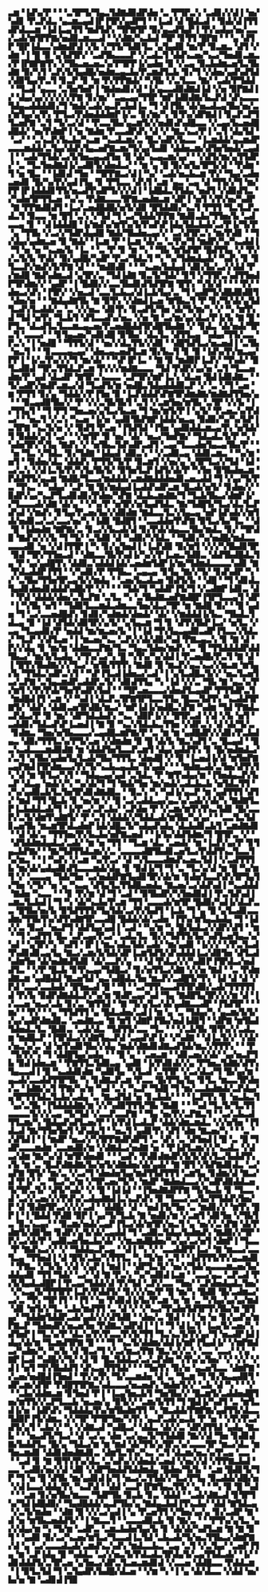 ▃▆▝▐▟▚▞▛▝▝▝▃▜▛▜▞▜▄▃▜▟▇▟▉▟▛▟▅▝▃▝▛▜▛▃▚▝▃▟▊▞▞▟▐▝▅▞▚▟▊▝▛▃▛▟▃▝▄▃▆▃▄▟▐▛▐▜▛▞▄▟▛▜▝▝▐▃▟▝▟▝█▟▃▟▝▝▉▟▞▟▐▜▜▟▛▟▃▃▆▝▐▟▐▃▄▜▜▝▆▟▜▟▚▝▜▛▇▜▛▝▉▞▄▃▟▜▄▛▐▝▛▞▄▟▄▞▅▞▃▃▞▃▟▞▆▜▛▛▇▞▅▟▉▃▆▃▃▟▝▝▞▟▇▞▚▃▙▟▝▜▛▝▊▜▜▝█▛▇▝▝▝▄▝▟▜▛▝█▛▐▟▃▃▚▟▆▟▛▟▝▞▙▝▞▜▜▞▜▟▊▜▃▝▄▜▄▟▉▝▆▞▛▝▉▃▆▃▝▟▜▝▞▟▆▝▐▝█▝▉▝▄▜▟▜▛▞▝▃▟▜▙▃▃▃▛▝▞▃▟▃▜▝▟▟▚▃▅▞▚▃▞▜▅▟▊▃▆▃▞▛▐▛▇▛▇▜▚▝▞▜▙▃▅▃▅▃▚▞▛▜▛▛▐▞▄▟▅▝▉▝▞▃▄▝▉▃▙▟▆▃▅▜▃▜▙▟▇▝▉▞▚▜▝▃▛▞▙▜▄▟█▞▅▟▆▃▄▃▙▞▛▃▆▟▜▃▙▝▊▞▜▝▞▟▅▞▄▟▚▟▜▟▞▟▉▜▄▞▛▃▜▝▊▃▛▝▊▝▆▝▛▞▛▛▇▟▞▝▚▜▙▝▞▃▜▃▃▝▇▞▝▃▟▞▛▜▟▟▝▝▜▃▟▝▄▃▃▝▃▜▅▜▅▛▐▝▇▟▅▟▊▞▟▝▐▞▄▃▃▟▉▟▇▟▐▟▝▞▅▝▉▛▇▟▐▞▝▟▄▞▄▞▞▞▞▞▞▛▇▝▊▞▆▞▝▃▄▃▄▞▜▜▛▝▆▛▐▟▉▟▇▞▙▃▛▟▝▟▚▃▃▃▜▟▄▃▟▟▟▟▊▞▜▝▆▟▞▃▟▞▄▃▛▃▙▟▐▃▝▜▝▟▐▜▙▝▟▞▅▃▟▃▄▜▙▞▅▞▃▞▆▜▄▞▄▜▚▝▛▜▃▞▛▟▅▟▟▟▆▛▐▞▃▝▊▞▆▞▚▝▊▜▚▞▟▛▇▟▐▝▊▃▛▃▛▜▜▃▅▛▇▝▃▜▝▜▞▃▞▟▝▝▛▃▃▜▙▞▄▃▆▜▞▞▅▟▊▟▚▟█▃▃▝▞▃▄▞▙▃▅▟█▟█▟▞▝▅▞▛▟▆▛▐▝▅▝▇▟▆▝▛▃▃▟▛▟▚▝▟▝▞▝▇▃▚▃▞▛▐▝▃▜▝▟▄▜▟▝▝▃▞▝▝▃▚▃▛▞▙▃▙▞▚▃▆▝▚▃▟▃▆▞▃▝█▃▚▟▛▞▙▃▃▝▐▃▆▟▟▞▄▃▆▟▛▃▃▃▆▟▟▞▃▜▄▞▟▟▚▜▄▃▅▛▇▃▆▞▜▞▄▞▙▟▊▝▟▟▅▃▆▞▟▜▅▜▅▟▞▃▄▟▐▝▝▃▟▞▜▜▟▞▃▞▙▜▅▃▄▃▟▜▅▝▉▝▟▞▚▃▄▃▆▞▄▞▝▝▞▟▜▞▆▞▄▜▜▟▛▞▝▃▝▜▃▜▅▟▇▟▐▞▃▟▉▜▞▟▅▟▃▞▝▝▆▝▄▝█▝▉▞▅▜▄▜▛▜▞▟▝▝▛▟▆▝▜▝▅▝█▃▝▝▐▟▊▟▝▜▅▝▝▜▛▛▇▃▞▟▐▝▚▞▝▃▟▞▅▃▙▃▆▝▛▞▝▜▄▞▃▟▅▃▅▟▊▝█▞▚▞▛▞▄▟▐▜▄▝▊▝▛▜▃▃▝▟▚▜▝▃▆▝▄▃▝▃▄▝▟▝▜▜▞▞▜▝▆▞▛▛▐▛▐▟▟▟▊▜▜▞▅▃▟▜▚▟▛▜▞▞▞▟▐▝▐▟█▟▃▜▜▟▄▝▅▟▜▝▞▟▉▟▜▃▝▞▚▟▅▜▛▜▜▃▅▝▚▞▃▝▛▟▇▃▃▃▜▛▇▃▅▟▆▃▆▝▟▛▐▝▅▜▝▞▛▞▅▞▚▟▛▝▇▝▛▛▇▟▉▟▜▝▐▃▞▃▅▟█▟█▞▅▜▞▟▉▝█▜▟▟▉▞▚▃▜▝▛▜▜▝▜▃▜▃▛▃▟▃▜▝▉▃▃▝▆▝█▜▝▃▚▝▞▜▟▝▜▝▃▞▜▟▟▞▛▛▇▝▇▟▊▃▙▞▜▜▅▞▙▝▃▟▃▃▄▝▊▝▝▟▐▟▟▟█▝▐▞▆▟▚▞▆▜▚▞▙▜▚▟▚▛▐▟▄▜▟▃▙▟▞▃▞▛▐▞▜▞▛▝▄▝▜▜▙▝▞▃▞▞▜▟▛▟▄▟█▝▇▟▞▜▙▟▅▃▄▞▞▝▃▞▟▜▛▃▚▝▆▞▛▟▊▝▝▜▞▟▄▞▄▟▆▃▅▝▉▝▇▟▞▝▐▃▆▝▛▝▐▃▆▝▟▞▃▝▃▜▚▞▜▝▆▟▛▞▚▞▚▃▟▟▐▝▜▝▅▝▅▝▚▃▅▞▙▝▐▃▝▝▃▝▛▝▊▝▆▝▚▝▝▜▙▝▆▜▟▜▛▝█▟▜▜▄▝▞▝▛▞▞▃▜▞▙▝▛▟▞▝▉▞▄▟█▞▚▟▛▝▛▃▞▜▟▃▜▝▚▝▚▞▜▟▆▟▄▟▞▝▚▟▚▝▊▝▊▜▃▃▛▞▆▟▚▜▞▛▇▝▟▝▝▝▆▟▉▟▊▝▝▝▚▃▅▞▙▟▄▟▝▟▊▞▙▞▃▞▞▟▟▝▛▞▆▟█▝▇▟▚▟▆▃▟▝▄▜▛▞▃▝▜▟▐▟▇▝▉▃▜▞▜▟▞▝▊▜▝▞▜▜▛▃▚▟▜▜▅▟▛▜▛▟▆▞▞▝▄▟▛▝▐▝█▟▉▞▞▃▃▜▙▟▊▟▜▟▜▛▇▝█▜▚▝▚▜▞▟▝▝▝▝▛▞▝▟▅▃▞▟▚▝▐▜▛▞▝▞▅▃▟▝▃▃▜▃▙▃▞▟▐▃▙▜▄▞▃▝▜▝▄▟▛▜▞▟█▟▉▟▉▜▝▟▅▞▅▝▝▝▇▟▄▟▇▜▙▝▇▝▉▜▚▝▞▟▆▟▐▃▅▝▇▜▙▃▜▝▛▝▊▞▜▞▟▞▄▜▟▜▃▟▚▜▃▟▟▞▃▝▃▝▞▞▅▃▝▟▊▜▚▝▊▃▟▜▞▜▅▝▟▞▜▞▆▞▚▝▞▝▚▝▆▜▚▟▝▜▟▝▅▜▚▝▜▃▙▜▝▟▜▃▃▟▚▞▅▃▝▞▅▝▇▝▃▞▆▞▄▞▟▃▞▛▐▞▙▝▇▝█▝▛▜▃▝▟▃▟▜▃▜▃▃▆▃▄▃▅▞▛▃▅▟█▟▟▜▛▟█▜▙▟▇▝▞▝▊▟▃▝▟▞▅▟▞▜▛▃▜▝▃▃▃▞▝▝▊▜▄▃▅▞▚▟▊▟█▝▉▜▙▞▝▟▃▜▃▝▟▜▜▃▄▝▚▟▄▞▜▜▞▃▃▝▛▃▚▝▐▝▅▟█▝▝▜▜▜▞▟▝▝▅▞▞▟▃▜▜▞▞▟▉▝▝▟█▜▟▜▃▞▅▃▅▟▐▝▃▜▙▝▅▃▜▝▝▝▊▃▃▃▄▃▄▞▝▟▅▃▄▃▅▟▜▃▆▝▉▞▙▃▜▝▊▝▉▝▐▟▚▞▛▞▆▃▄▞▛▛▐▝▐▞▃▜▚▞▞▞▜▝▆▞▟▞▝▝▚▛▐▛▐▃▝▝▇▝▉▝▆▟▉▛▐▃▛▞▝▜▚▟▞▝█▜▃▟▉▟▝▜▛▃▜▜▟▃▛▃▆▝▛▞▞▞▆▟▇▃▃▃▝▜▟▝▛▟▛▞▄▞▅▝▃▜▝▜▃▃▅▟▆▞▛▝▄▟▝▟▃▟▛▝▇▜▛▃▚▃▃▃▝▃▛▜▛▞▆▛▐▃▚▝▟▃▅▝█▟▐▟▉▟▇▃▝▝▜▞▃▟▛▞▆▟▛▃▆▃▞▟▝▜▃▟▜▞▆▝▅▟█▃▜▟▄▟▟▟▉▃▛▝▞▝▃▝▞▜▝▃▅▝▆▝▛▜▜▝▊▞▄▝▜▟▟▞▞▛▐▜▅▝▉▝▐▃▛▟▟▟▚▛▇▜▛▟▆▟▇▞▆▟▇▟▜▜▅▞▄▝▝▝▉▃▄▟▉▜▙▞▞▝▛▝▞▞▃▜▙▜▙▜▝▃▜▝▞▃▆▜▅▞▆▜▙▝▃▜▛▝▞▞▙▝▐▞▜▜▄▜▝▝▜▝▛▜▝▜▅▃▅▞▄▜▃▞▙▃▅▝▜▝▆▞▆▜▞▛▐▝▄▜▞▝▛▃▅▃▚▞▛▟▃▞▝▝▅▃▜▝▞▃▚▝▚▃▅▝▐▞▅▝▄▟▊▜▙▛▇▛▐▟▟▞▅▃▄▝▉▟▉▞▚▞▚▞▙▛▐▃▜▛▇▝▚▃▜▞▅▝▞▝▉▟▜▝▛▃▅▝▐▜▟▜▟▝▐▜▅▝▄▟▉▟▟▃▆▃▄▜▚▝▅▜▟▞▜▝▉▟▟▞▄▜▝▃▞▝▝▞▆▜▛▝▉▝▅▞▝▟▞▝▅▃▞▜▅▛▇▞▝▜▟▃▟▃▜▞▛▝▚▝▚▟▅▜▛▞▚▜▄▝▇▟▚▝▞▝▅▜▙▃▜▟▚▟▛▃▟▜▝▃▄▞▜▃▃▟▅▜▄▃▄▜▙▞▛▝▝▝▅▝▜▃▝▞▜▟▃▝▊▞▜▟▇▝▐▟▄▟▝▟▉▃▚▝▝▞▃▟▉▃▄▝▟▟▊▃▆▃▝▝▚▞▆▝▅▜▝▝▉▟▅▞▟▃▝▟▟▟▚▝▛▜▜▞▜▞▛▝▉▃▆▜▝▞▅▞▄▝▄▜▛▜▃▞▞▜▟▝▐▟▝▃▞▃▚▝▞▟▐▃▜▞▛▞▚▜▄▜▙▜▞▝▉▜▅▜▃▛▐▟▜▞▟▞▛▝▚▜▅▝▉▜▙▟▅▃▆▝▛▟▟▜▜▞▄▃▆▝▇▟█▞▜▃▃▞▆▟▟▟▞▃▆▟▇▟▟▟▅▟▊▃▅▃▟▟▝▜▝▞▄▞▜▞▛▃▝▜▚▃▝▝▚▟▄▞▝▃▛▝▇▝▉▞▆▟▄▟▐▃▟▟▚▟▛▃▆▝█▃▟▞▅▜▞▝▊▟▅▞▞▝▉▟▛▞▄▞▚▃▛▜▃▟▊▟▊▞▛▟▅▞▚▛▇▝▟▃▙▃▆▟▇▞▜▝▜▃▙▜▙▃▞▟▆▛▐▞▞▜▃▃▃▟▞▟▇▝▟▞▄▝▝▞▚▞▛▝▅▜▛▞▅▜▄▟▜▟▃▝▇▞▜▟█▜▞▜▃▞▟▃▜▃▛▟▚▟▝▞▆▟▚▝▊▜▄▞▛▃▅▞▙▞▞▟▉▟▆▝▇▟▃▃▜▃▚▜▄▃▄▝▅▛▐▟▚▟▞▞▆▜▟▞▅▟▊▃▞▃▞▃▃▞▅▞▚▝▐▟▉▝█▟█▜▝▝▃▃▟▟▅▜▚▛▇▝▉▜▃▞▙▞▜▃▝▝▟▝█▝▐▟▅▟▆▝▇▛▇▞▃▝▊▃▞▞▙▃▟▞▟▝▊▞▛▟▞▟▄▃▃▜▙▞▆▟▃▝▊▞▝▜▛▟▉▝▇▟▚▞▞▞▙▝▜▝▜▞▝▃▜▟▉▝▟▝▚▟▉▞▚▜▟▃▝▝▜▟▊▞▚▞▅▟█▞▆▟▃▃▃▃▃▟▊▝▅▝▞▟▐▜▜▛▐▝▚▝▊▞▄▜▅▟▐▝▐▃▛▟▉▝▉▞▆▜▝▞▞▞▚▜▙▟▊▜▛▝▉▟▝▜▛▞▜▜▅▃▟▝▝▟▇▃▃▜▙▜▚▟▐▞▚▞▞▛▐▃▅▃▜▟▉▃▝▟▟▜▙▟█▟▃▜▄▝▛▝▄▞▄▟█▜▚▝▟▟▉▃▚▟▟▟▐▟▞▃▅▟▆▜▟▛▐▞▆▞▜▟▆▟▃▃▃▃▚▟▊▝▇▝▛▟▃▟▟▛▐▜▜▝▝▞▚▟▊▞▛▝▛▜▙▃▝▃▄▃▄▝▊▜▄▝▇▞▞▜▞▝▊▟▚▟▛▝▚▝▞▝▃▜▙▞▜▜▅▜▛▃▄▜▞▞▆▟▄▝▝▃▅▞▙▃▟▃▅▝▉▟▜▞▙▝▝▟█▝▝▜▝▟▊▟▃▜▄▟▊▟▅▟▊▟▟▟▚▟█▞▛▝▞▝▝▝▝▜▟▞▜▝▚▟▟▛▐▜▞▜▝▞▃▟▇▛▐▟▊▃▝▟▝▝▛▟▝▟▟▟▞▟▅▞▃▜▃▛▇▝▃▜▃▝▚▝▃▜▙▟▇▃▅▛▇▟█▛▐▜▛▜▃▃▄▜▝▟▛▝▐▝▚▜▙▝▅▜▝▝▜▟▉▜▃▃▆▟▃▟▆▃▃▜▅▞▟▃▞▜▛▝▆▝▇▟█▝▉▞▝▝█▝▄▟▅▝▜▝▃▞▃▃▅▟█▟▚▝▊▟▊▞▚▟▆▟▞▟▅▟▞▝▟▞▝▞▆▟▟▟▐▞▙▃▝▜▙▟▃▜▟▃▄▝▉▝▐▟▝▟▜▟▞▟▉▜▛▞▄▜▞▝▄▜▄▃▆▝▜▝▊▝▟▜▚▜▙▛▐▃▞▝▅▜▃▝▞▃▄▝▜▃▄▟▊▞▛▝▅▟▟▝▆▞▆▃▅▞▙▝▐▝▐▟▝▜▚▜▄▃▄▟▉▃▟▛▐▜▃▃▚▜▟▃▞▝▜▃▛▝▞▟▜▃▅▝▐▝▆▃▅▞▚▃▝▃▛▞▞▟▞▟▉▞▚▟▝▛▇▃▄▃▚▝▊▝▇▝▟▝▛▞▞▟▄▝▊▝▆▞▆▝▟▟▆▃▃▛▇▞▜▃▝▜▄▃▜▟▅▞▆▟▚▝▃▝█▝▜▜▟▟▟▟▛▟▟▜▙▃▞▝▆▞▙▜▃▟▄▝▞▜▚▞▃▞▚▝█▝▚▜▚▞▚▞▟▟▐▝▛▃▅▟█▞▛▃▜▝▇▝▟▝▐▝█▜▚▜▙▟▇▞▞▞▜▃▞▝▅▜▙▜▜▜▚▝▇▟▉▝█▝▆▃▛▞▄▃▚▃▞▞▆▃▆▝▆▜▄▞▙▝▜▜▟▃▚▟▛▃▚▜▝▝▚▛▐▜▃▟▐▟▅▃▞▃▟▝▐▝▄▜▃▟█▃▜▞▞▝▅▃▜▃▅▜▃▞▃▛▇▝▃▜▄▃▆▟▛▃▟▟▛▃▜▞▝▟▊▟▜▜▄▝▚▝▐▟▝▞▞▃▝▜▙▝▇▝▄▃▚▞▛▞▆▜▝▞▛▞▛▟▞▜▅▜▚▟▛▞▙▟▝▝▝▜▛▃▅▃▃▃▞▟▅▟▜▃▄▟▛▝▛▜▜▟▛▃▜▝▆▟█▟▐▜▝▃▆▝▞▝▚▟▐▝▟▃▛▃▜▛▇▜▛▜▃▃▜▜▄▝█▃▃▜▟▜▚▝▚▃▟▟▜▛▇▜▞▝▟▟▚▝▟▟▊▃▅▜▛▟█▞▆▃▞▝▆▛▐▟▐▞▅▟█▃▚▛▇▝▚▟▆▝▜▟▝▛▇▟▃▃▛▟▃▞▛▝▉▝▆▞▝▟▛▜▟▃▙▟▚▝▚▃▝▟▉▛▐▞▞▝█▜▛▃▟▝▞▟▝▞▙▝▅▜▝▃▟▟▊▞▜▟▃▟▚▛▐▃▅▟▐▝▇▝▉▝▚▃▚▜▟▃▙▃▜▜▅▝▞▟▛▃▚▝▟▝▟▞▜▞▃▝▊▟▆▃▝▜▅▞▅▜▙▃▃▃▞▃▄▟█▃▆▛▇▞▛▝▃▝▆▝▆▝▄▟█▟▛▞▞▟▊▞▛▃▙▟▄▃▝▟▉▞▜▜▜▃▚▞▛▜▞▃▅▝▞▟▆▟▆▝▉▝█▝▟▞▙▝▇▃▚▟▜▝▃▝█▃▄▟▝▝█▃▚▃▟▃▃▃▆▟▉▟▇▝▆▝▟▟▟▜▅▜▃▃▛▃▆▜▝▟▄▞▄▟▟▜▚▝▊▝█▞▅▟▆▟▃▞▞▃▜▝▄▜▙▞▄▟▅▜▄▜▃▟▞▜▙▞▜▜▜▃▝▟▅▟█▝▞▝▉▝▐▃▅▟▐▞▟▝▆▜▅▛▇▃▄▛▇▟▐▜▛▟▆▃▃▞▛▞▜▞▚▃▙▃▄▃▙▞▜▞▄▟▞▝▝▝▇▟▆▃▟▞▃▜▅▞▟▜▚▜▚▝▟▝▆▝▉▜▃▞▚▜▝▝▜▟▄▃▄▞▄▟▝▃▜▟▃▝▛▝▇▜▚▟▄▞▆▝▐▜▅▟▄▃▛▞▙▃▛▝▟▃▄▝▅▟▞▞▚▝▚▞▟▞▜▝▜▝▇▟▞▜▅▝▆▞▅▟▞▃▟▃▙▃▙▝▅▜▟▃▜▜▝▞▚▞▄▟▉▃▙▜▃▜▅▜▛▟▊▟▇▟█▃▝▝▉▃▚▝▚▝▚▟▐▞▄▃▛▝▆▝▄▟▜▜▜▝▟▜▞▝▆▟▝▜▜▝█▃▙▝▊▝▅▞▆▝▞▝█▝▃▞▃▟▟▃▄▞▄▃▚▞▃▟▞▞▟▞▚▝▇▟▇▜▃▛▐▃▙▟▟▃▟▞▜▝▐▞▛▃▞▃▛▃▙▞▝▃▛▟▅▝▛▝▞▃▆▞▆▜▚▜▚▃▜▟▊▝█▞▃▃▛▞▃▜▞▟▆▜▚▟▇▜▞▝▛▝▃▜▝▟▟▟▞▞▜▟▟▃▟▞▆▜▙▞▚▞▄▞▝▝▃▃▜▃▜▟▊▃▅▜▙▝▆▃▆▜▛▟▃▟▅▛▐▟▞▟█▃▜▞▚▟▄▟▚▟▄▝▟▃▙▟▊▃▙▜▝▃▆▟▇▟▊▝▝▟▝▟▞▃▝▜▜▜▅▞▛▞▙▃▙▞▅▛▇▃▅▟▝▝▐▞▙▞▟▟▜▟▆▞▜▝█▜▛▃▝▞▝▝▟▜▟▟▆▟▄▟▃▞▃▟▞▝▆▝▅▝▜▜▝▝▜▃▆▝▟▃▝▃▅▟▞▝▆▝▐▃▛▞▄▞▛▝▊▜▄▃▙▛▇▞▝▝▇▞▜▟▜▜▟▃▆▞▞▃▝▃▃▃▃▟█▜▙▟▊▃▅▜▃▞▛▟▟▜▚▃▜▃▃▜▚▞▆▃▝▝▐▝▚▟▚▝▞▃▆▝▚▞▛▃▞▝▟▝▚▜▃▃▃▟▆▟▚▃▅▃▜▟▐▝▞▃▟▜▜▜▙▝▆▞▟▞▄▟▄▟▊▟▜▃▃▃▆▟▞▟▄▝▊▝▉▟▐▞▜▝▜▝▃▝▜▃▚▞▟▝▆▝█▝▚▞▆▜▝▞▝▃▃▃▄▝▜▟▞▜▅▝▃▞▅▟▟▛▇▜▄▟▊▜▛▞▟▞▆▝▊▟▅▜▃▃▛▟▚▜▛▜▄▜▞▜▅▝▞▜▞▝▅▝▄▝▚▃▄▝▟▜▄▜▃▜▜▟█▃▅▟▄▝▇▃▅▞▃▞▟▟▚▟▐▝▚▃▟▟▟▝▇▟▅▝▚▃▃▝▝▝▊▝▛▞▆▝▟▝▜▝▃▟▝▝▉▜▙▟▛▞▚▜▅▟▉▟▐▝▛▃▜▟▚▟▐▃▆▃▜▃▙▟▐▝▜▝▚▝▟▞▚▃▙▞▛▃▆▝▜▜▝▃▃▃▟▞▆▜▛▝█▟▉▞▚▟▐▞▟▃▛▃▃▝█▜▙▞▅▞▙▝▉▜▟▜▜▜▞▜▄▜▟▞▃▞▛▞▙▟▜▝▐▃▙▝▜▝▄▝█▝▄▜▃▟▊▃▃▟▆▞▜▜▙▜▚▞▟▜▚▟▇▜▛▃▃▟█▝█▟▟▞▟▞▃▟▅▝▐▜▚▞▆▜▄▃▙▟▄▝▜▝▐▟▞▞▃▝▉▃▞▝▅▃▛▜▝▟▟▜▄▞▄▟▐▝▃▟▝▝▚▞▆▝▚▝█▞▙▟▃▞▞▟▛▞▟▜▝▝▆▝▝▜▝▃▟▜▜▝█▃▝▃▛▃▄▞▛▃▞▝▃▟▃▜▃▝▉▞▞▜▟▜▜▞▙▞▚▟▜▃▅▜▄▃▚▞▚▟▝▝▄▜▛▞▚▝▚▟▜▝▐▛▐▝▆▃▚▟▃▜▟▞▃▟▞▝▆▞▄▟▊▝▐▞▞▞▝▞▛▃▜▃▟▜▚▟▊▟▊▃▄▜▄▝▇▃▞▃▆▞▙▜▟▞▟▛▐▃▆▜▟▜▞▟▚▟▟▟▐▃▞▟▉▜▅▝▟▜▃▟▚▟▆▜▅▝▟▞▅▟▇▟▜▟▊▝▟▞▃▃▛▞▄▝▝▝▟▝▛▟▃▞▞▞▚▟▊▛▐▜▛▟▃▞▅▟▟▜▃▝▝▞▛▝█▃▙▝▊▜▚▃▄▞▜▟█▃▞▝▊▞▅▜▜▃▞▟▇▝▞▞▅▝▇▟▝▝▃▝▛▟▆▟▇▃▆▝▄▟█▟▟▝▇▃▅▜▟▝▄▃▚▟█▟▃▜▅▝▆▃▛▞▃▟█▜▞▜▚▝▐▟▝▟▝▟▝▞▛▟▝▃▃▞▃▃▙▟▞▝█▜▅▃▟▝█▝▝▜▝▝▃▞▜▜▚▃▃▟▜▜▛▟▉▞▃▟▞▜▜▜▜▜▟▝▛▞▙▝▉▟▛▟▇▟▟▃▛▞▚▞▆▝▉▟▛▃▄▞▚▟▝▜▄▝▇▟█▜▄▜▛▞▞▞▆▝▟▝▐▞▃▃▅▝▅▃▞▃▙▝▊▞▃▝▇▜▜▟▝▝▇▝▜▞▄▜▃▞▟▞▄▟▇▃▃▟▛▝▐▜▟▜▛▝▝▝▆▞▝▝▛▞▝▝▄▝▜▜▟▜▜▝▄▝█▟▃▟▅▞▃▟▐▝▆▝▄▝▃▝▜▟▄▞▚▝▄▃▆▞▙▜▞▞▄▞▄▟▛▟▆▟▉▃▝▃▅▟▇▃▄▝▇▝▆▜▝▟▇▛▐▜▙▞▅▟▐▟▉▜▝▝▟▛▇▝▆▜▙▟▜▟▅▟▃▜▃▝█▟▊▃▝▃▟▞▟▃▝▜▟▜▜▞▃▃▝▜▃▝▝▝▞▃▙▜▙▝▉▜▚▞▞▃▟▃▆▝▆▟█▃▛▝▐▜▛▟▃▞▞▟▇▜▄▃▛▟▝▃▄▟▚▛▐▞▝▞▚▟▇▝▝▟▐▃▜▞▞▝▞▟▞▞▅▃▚▞▃▝▟▝▅▜▚▟▊▜▙▞▞▟▄▝▆▟▞▟▇▟▊▟▇▃▟▜▟▞▆▃▚▜▜▜▚▝▝▝▛▝▜▞▛▞▚▝▜▝▟▟█▜▄▞▄▟▄▝▝▝█▝▄▝▝▃▅▃▆▝▝▟▊▃▅▞▞▟▞▝▄▞▅▃▛▜▙▝▉▟▐▟▅▃▆▝▝▛▇▜▜▃▜▟▉▃▄▝▄▟▉▝▐▞▛▟▊▟▞▞▄▝▛▜▅▃▜▟▇▞▟▜▚▜▄▃▃▟▐▝█▝▚▃▟▟▊▟▆▝▚▟▉▜▄▝▚▜▃▟▝▃▜▜▛▝▞▃▞▟▃▞▜▝█▞▄▞▆▝▄▃▟▞▃▃▟▟▜▜▛▜▙▝▚▝▊▟▇▃▛▃▆▝▛▃▃▝█▞▛▜▄▜▄▝▊▜▃▝▆▃▃▜▛▟▅▞▃▝▐▟▇▞▄▜▝▛▇▞▚▞▆▝▚▟▝▃▚▝▚▃▛▝▜▟█▝▜▝▆▞▃▃▙▟▆▟▞▃▛▟▄▞▄▜▛▜▜▜▟▃▜▃▙▞▃▟▄▝▃▝▇▃▟▜▟▝▅▝▊▃▙▟▞▝▝▝▐▃▛▜▚▝▊▝▅▃▙▃▜▝▄▞▃▜▙▝▐▜▟▟▟▟▇▞▆▝▞▞▚▟▉▜▜▜▞▜▙▝▇▟▊▝▝▝▚▟▝▜▃▜▞▜▃▜▜▃▃▃▃▜▞▞▞▃▄▝▜▞▜▟▝▞▃▃▛▃▃▛▇▝▝▜▄▝▅▞▛▞▃▛▇▃▜▝▝▃▞▃▙▃▟▜▜▃▆▞▚▝█▟▄▟▚▟▜▃▅▞▛▝▐▞▛▟▐▃▟▃▛▝▟▟▞▟▆▃▆▟▃▝▞▞▅▜▅▝▐▜▟▃▟▝▇▞▜▜▅▜▅▜▝▟▚▟▄▜▝▝▅▃▜▝▄▟▊▜▚▝▟▜▝▟▆▝▇▃▅▞▚▝▝▝▃▝▞▟▜▟▐▝▐▝▆▟▛▝▅▃▞▞▚▜▛▛▇▟▛▟▛▜▝▃▝▟▚▝▃▝▟▜▅▟▐▝█▝▃▝█▝▜▟▛▃▃▃▆▟▆▝▃▃▆▟▉▞▆▝▞▟▇▟▃▞▅▟▇▝▅▝▝▛▐▟▜▃▆▞▞▞▚▃▟▃▝▞▟▃▞▟▆▝▇▞▚▞▟▝▆▜▛▟▅▟▊▝▝▝▄▟▚▝▛▟▊▟▆▟▛▞▙▜▞▟▚▜▃▞▙▟▟▜▚▞▙▝▆▝▃▝█▃▛▟▇▟▇▞▙▞▅▜▞▟▇▟▅▞▟▞▄▟▞▝▇▝█▜▝▞▙▛▇▟▊▟▃▝▃▞▄▛▇▝█▜▞▝▆▞▃▝▞▃▞▜▝▟▅▟▅▜▄▞▆▟▜▜▟▜▜▜▝▃▆▜▄▝▊▟▆▞▟▝▇▃▞▟▝▛▐▞▝▃▝▜▃▞▚▞▆▝▞▜▛▃▅▞▜▞▚▝▆▟▛▝▇▟▅▟▃▃▞▞▚▟▛▟▉▟▟▃▅▜▞▜▛▃▜▞▝▟▜▞▚▟▞▝▞▝█▝▐▟▐▟▝▝▐▜▅▟▇▟▛▛▇▝▜▞▙▃▙▝▊▝▜▃▃▝▟▝▃▞▞▃▅▞▞▞▛▟▚▞▃▟▄▟▇▟▐▃▚▃▛▟▚▝▉▝▜▃▃▞▃▞▙▞▛▜▟▟▚▜▅▞▛▝▟▝▉▟▇▜▛▃▞▞▞▞▃▟▝▝▟▟█▞▝▟▝▝▅▟▐▜▞▜▅▝▃▝▆▟▊▞▞▝▆▜▚▝█▛▐▝▐▝█▟▟▝▛▟█▝▉▛▐▝▄▞▜▞▜▃▙▝▇▝▅▟▊▞▆▝▞▃▆▜▝▟▊▜▅▝▞▜▙▜▃▝▉▃▚▃▄▞▝▝▉▃▆▞▅▟▞▃▄▛▐▜▃▞▟▞▆▜▛▞▅▃▜▝▄▝▅▞▞▃▚▛▇▝▟▞▛▟▆▜▞▟▉▜▅▝▊▟▛▞▄▜▞▟▞▃▄▟▟▝▜▝▃▟▉▃▜▟▄▞▙▟▆▟▚▝▇▟▉▞▞▜▛▝▛▞▃▞▟▞▛▝▄▟▉▃▅▜▅▃▙▞▟▞▝▞▆▃▆▟█▟▅▞▚▞▄▞▃▞▅▜▝▟▆▛▐▝▜▃▃▝▛▝▇▟▚▃▞▞▝▞▝▜▟▟▄▃▛▃▄▝▝▟▐▝▚▝▞▝▃▃▟▟▛▛▐▃▞▝▇▝▆▃▃▞▃▃▜▃▄▝▜▜▅▟▐▝▟▝█▜▞▃▙▞▚▜▜▜▃▝▚▝▜▞▆▝▃▜▝▝▐▟▜▜▜▞▛▞▄▃▆▟▊▝▝▛▇▃▝▞▜▞▙▝▞▟▝▞▄▛▐▝▆▟▐▝▝▟▛▜▃▜▞▝▅▞▞▜▟▞▄▃▃▃▆▃▅▞▙▞▟▟▄▟▊▝▜▜▝▜▟▞▝▃▞▝▟▝▇▝▛▃▚▝▚▞▚▟▉▟▐▃▆▝▝▃▃▞▄▃▝▃▛▃▟▝▛▞▙▜▄▟▃▟█▛▐▝▛▃▄▞▜▟▟▞▟▝▛▞▜▟▝▃▛▞▃▃▝▜▅▞▝▃▛▟▅▟▄▟▃▜▅▞▝▞▚▃▄▜▞▜▜▜▛▛▐▃▛▞▛▟▟▜▞▝▊▞▞▞▅▞▛▝█▝▆▞▚▝█▟▉▝█▞▃▟▆▃▞▃▞▃▝▜▚▝▜▛▐▜▝▝▐▜▝▝▅▝▛▟▊▟▐▞▙▞▛▃▆▝▅▝▆▝▃▝▚▜▄▞▄▞▄▞▆▟▝▟▊▝▆▜▞▞▜▃▝▃▙▞▆▟▜▜▝▃▝▟▝▞▝▞▚▃▞▜▚▟▅▜▟▜▛▜▚▜▙▞▆▝█▜▄▞▝▜▟▟▆▜▟▟▛▃▟▞▄▟▞▞▞▟▜▟▉▝▝▟▅▞▃▝▉▟▝▝▐▝▅▝▅▝▊▞▄▟▚▞▆▛▇▃▛▝▜▟▅▟▛▞▅▃▅▜▅▝▛▟▇▃▚▟▛▟▐▝▐▝▝▜▝▟▐▃▜▝▐▃▄▜▞▃▅▞▚▝▟▜▅▛▐▝▜▃▚▞▛▝▟▃▚▞▛▞▛▃▃▜▚▜▞▜▜▝▜▃▚▃▜▞▛▞▄▞▜▝▅▃▟▛▐▟▐▟▄▞▟▞▆▝▜▃▆▟▜▛▇▝█▝▝▝▜▝▚▃▜▞▟▟▆▞▟▟▐▞▆▛▐▜▄▟▐▞▝▞▆▛▇▟▃▞▚▟▆▞▚▝▚▞▙▝▟▝▉▃▞▜▝▞▃▞▆▃▞▛▇▝▇▃▚▞▞▃▚▝▃▃▝▃▃▞▝▞▄▝▇▛▐▃▟▝▚▟█▞▞▜▞▝▟▝▊▝█▃▜▟▟▃▞▃▞▃▛▟▆▝▚▜▚▞▄▜▅▞▝▞▝▞▞▝▞▟▐▝▅▜▝▜▚▜▙▟▟▜▝▟▚▃▄▜▜▜▟▞▝▝▝▜▅▜▚▝▉▞▅▝▄▃▅▜▃▃▝▟▆▛▇▝▞▃▅▞▅▟█▟▐▜▅▟▝▝▛▞▄▜▚▝▜▞▃▃▆▟▅▝▟▝▃▝▜▃▆▝▜▝▊▞▙▃▄▟▉▜▝▟▛▃▆▞▟▜▛▝▛▟█▜▜▛▇▃▚▟▃▃▃▞▅▃▅▟▚▝▆▟▅▜▞▞▝▃▙▝▟▝▚▝▝▝▞▝▝▃▙▞▟▟▆▃▆▝▊▜▅▟▝▛▐▝▐▃▄▜▅▃▙▜▝▜▅▜▙▞▞▝█▃▆▜▞▃▟▟▅▟█▜▅▞▆▜▜▞▞▃▛▜▃▃▙▝▅▃▅▞▄▝▉▜▞▞▝▃▆▞▙▜▜▝▜▝█▟▐▞▚▟▜▝▃▝▆▜▃▟▐▞▅▝▐▟▛▟▚▝▜▟▟▟▄▜▚▞▆▜▙▟▆▜▜▝▚▝▇▃▟▟▞▛▇▛▇▞▄▟▜▜▞▟▃▃▜▟▉▛▐▜▞▟▆▃▝▞▞▜▛▝▛▜▛▜▅▞▚▜▚▝▄▃▛▃▟▞▄▃▙▝▛▝▅▝▝▞▛▞▛▃▞▟▜▞▄▜▝▃▙▞▞▝▚▝▞▟▇▃▟▝▚▟█▃▞▝▟▟▃▝▟▞▞▃▝▟▛▟▜▜▟▝▄▟▄▝▇▃▙▝▝▝▅▃▟▜▞▜▃▞▝▟▝▃▞▃▝▟▅▝▃▞▄▃▜▞▜▜▟▟▉▝▇▞▞▟▝▜▅▝▊▟▊▟▇▞▙▟▟▜▃▝█▞▄▝▜▟▃▞▆▝▆▝▆▟▝▟▞▜▜▞▄▜▛▃▚▞▃▃▃▜▛▝▆▃▞▟▃▝▆▜▅▃▆▟▊▝▟▟▊▟▅▟▇▟▊▃▝▟▆▜▃▜▚▞▚▃▝▃▜▝▟▃▆▞▅▃▚▞▛▃▄▝▃▃▝▝▝▃▟▝▊▝▇▝▉▜▚▜▚▞▟▃▝▃▚▟▚▞▞▟▅▟▞▃▅▟▝▞▅▞▞▟▝▞▛▛▇▃▙▟▝▃▃▝▃▟▉▞▅▞▞▟▝▟▉▝▞▟▛▜▅▟▟▜▟▟▆▟▄▝█▟▅▞▜▞▙▝▝▃▆▝█▟▊▜▞▜▛▝▜▝▅▝█▝▟▜▙▝▆▞▄▟▊▟▐▞▜▝▅▃▞▃▜▜▟▞▞▜▃▞▛▜▄▝▉▃▟▟▞▟█▞▅▝▞▟▐▃▃▞▟▟▄▜▚▝▚▃▛▟▝▝▟▟▝▃▃▛▐▛▇▜▄▃▜▜▞▝▄▝▝▝▚▝▉▝█▝▚▟▝▝▝▃▆▝▊▞▅▜▙▞▆▃▃▝▜▟▛▜▙▝▉▃▙▝▊▃▝▟▟▟▝▝▃▟▞▟▇▃▟▝▊▜▛▜▚▞▜▟▐▟█▟▉▞▝▜▄▟█▟▟▞▄▃▛▜▙▞▄▝▇▟▄▃▙▟▐▜▚▃▙▞▝▟▟▝▇▜▟▃▄▝▞▃▜▞▆▟▅▝▝▟▇▝█▝▞▞▃▞▄▟▐▝▄▝▛▃▅▜▜▝▞▜▅▞▄▞▄▝▊▞▃▟▛▝▇▝▟▝▅▝▆▜▙▃▅▟▟▜▞▝▐▝▇▃▃▜▝▝▃▃▃▟▉▃▙▝▉▝▇▞▃▝▝▝▛▜▚▞▄▜▃▝▄▞▞▟▄▞▆▝▚▝▜▞▆▝▃▟▛▃▝▃▆▃▙▟▅▜▄▞▙▝▊▝▟▞▟▞▚▟▜▃▆▝▇▝▇▝▉▜▝▝▄▟▉▝▉▞▃▞▚▃▅▞▆▜▃▞▜▃▃▟▐▃▜▟▝▃▙▃▟▞▜▞▅▃▜▜▙▃▞▟▆▛▇▞▟▝▄▝▃▞▃▃▃▟▃▟▞▃▆▟▚▃▚▟▚▝▆▟▃▃▙▃▝▃▄▝▃▜▝▞▃▜▄▞▝▃▅▛▐▜▄▝▆▝▃▛▐▟▄▝█▝▚▟▟▃▝▃▞▞▅▃▜▞▛▟▃▟▃▜▛▟▄▜▞▃▄▜▜▟▃▟▞▝▐▞▝▟▊▟▟▟▜▞▃▜▛▃▅▝▄▜▅▃▞▟▛▃▜▃▅▃▆▟▊▟▝▞▃▃▅▝▟▟█▃▃▝▛▟▟▃▆▝▐▝▉▜▃▜▟▝▜▝▃▜▄▟▛▞▙▟█▞▟▃▅▝▝▞▆▝▚▝▐▝▄▝▟▞▟▃▃▝▞▟▟▝▅▞▙▞▅▝▇▝▃▟▊▟▐▜▉
